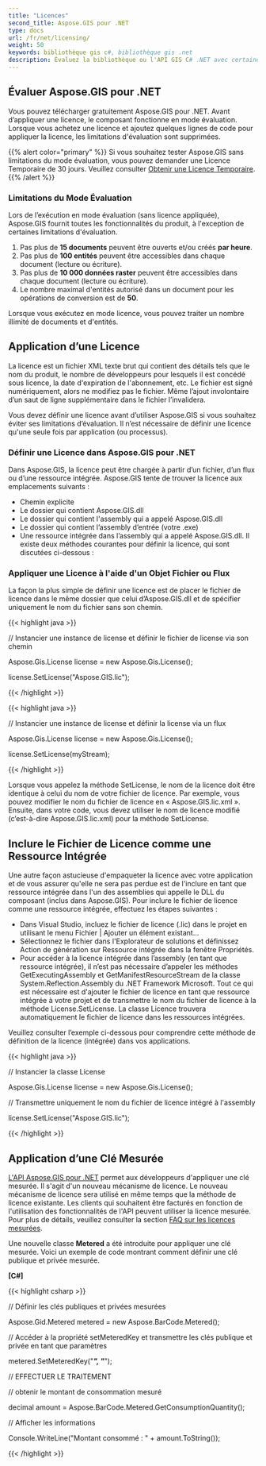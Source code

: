 ```yaml
---
title: "Licences"
second_title: Aspose.GIS pour .NET
type: docs
url: /fr/net/licensing/
weight: 50
keywords: bibliothèque gis c#, bibliothèque gis .net
description: Évaluez la bibliothèque ou l'API GIS C# .NET avec certaines limitations. Appliquez une licence en utilisant un objet Fichier ou Flux ou comme Ressource Intégrée.
---
```


## **Évaluer Aspose.GIS pour .NET**
Vous pouvez télécharger gratuitement Aspose.GIS pour .NET. Avant d’appliquer une licence, le composant fonctionne en mode évaluation. Lorsque vous achetez une licence et ajoutez quelques lignes de code pour appliquer la licence, les limitations d'évaluation sont supprimées.

{{% alert color="primary" %}} Si vous souhaitez tester Aspose.GIS sans limitations du mode évaluation, vous pouvez demander une Licence Temporaire de 30 jours. Veuillez consulter [Obtenir une Licence Temporaire](https://purchase.aspose.com/temporary-license). {{% /alert %}}
### **Limitations du Mode Évaluation**
Lors de l’exécution en mode évaluation (sans licence appliquée), Aspose.GIS fournit toutes les fonctionnalités du produit, à l'exception de certaines limitations d'évaluation.

1. Pas plus de **15 documents** peuvent être ouverts et/ou créés **par heure**.
1. Pas plus de **100 entités** peuvent être accessibles dans chaque document (lecture ou écriture).
1. Pas plus de **10 000 données raster** peuvent être accessibles dans chaque document (lecture ou écriture).
1. Le nombre maximal d'entités autorisé dans un document pour les opérations de conversion est de **50**.

Lorsque vous exécutez en mode licence, vous pouvez traiter un nombre illimité de documents et d'entités.
## **Application d’une Licence**
La licence est un fichier XML texte brut qui contient des détails tels que le nom du produit, le nombre de développeurs pour lesquels il est concédé sous licence, la date d'expiration de l'abonnement, etc. Le fichier est signé numériquement, alors ne modifiez pas le fichier. Même l’ajout involontaire d’un saut de ligne supplémentaire dans le fichier l’invalidera.

Vous devez définir une licence avant d’utiliser Aspose.GIS si vous souhaitez éviter ses limitations d’évaluation. Il n’est nécessaire de définir une licence qu'une seule fois par application (ou processus).
### **Définir une Licence dans Aspose.GIS pour .NET**
Dans Aspose.GIS, la licence peut être chargée à partir d’un fichier, d’un flux ou d’une ressource intégrée. Aspose.GIS tente de trouver la licence aux emplacements suivants :

- Chemin explicite
- Le dossier qui contient Aspose.GIS.dll
- Le dossier qui contient l'assembly qui a appelé Aspose.GIS.dll
- Le dossier qui contient l’assembly d’entrée (votre .exe)
- Une ressource intégrée dans l’assembly qui a appelé Aspose.GIS.dll. Il existe deux méthodes courantes pour définir la licence, qui sont discutées ci-dessous :
### **Appliquer une Licence à l'aide d'un Objet Fichier ou Flux**
La façon la plus simple de définir une licence est de placer le fichier de licence dans le même dossier que celui d’Aspose.GIS.dll et de spécifier uniquement le nom du fichier sans son chemin.

{{< highlight java >}}

 // Instancier une instance de license et définir le fichier de license via son chemin

Aspose.Gis.License license = new Aspose.Gis.License();

license.SetLicense("Aspose.GIS.lic");

{{< /highlight >}}

{{< highlight java >}}

 // Instancier une instance de license et définir la license via un flux

Aspose.Gis.License license = new Aspose.Gis.License();

license.SetLicense(myStream);

{{< /highlight >}}

Lorsque vous appelez la méthode SetLicense, le nom de la licence doit être identique à celui du nom de votre fichier de licence. Par exemple, vous pouvez modifier le nom du fichier de licence en « Aspose.GIS.lic.xml ». Ensuite, dans votre code, vous devez utiliser le nom de licence modifié (c’est-à-dire Aspose.GIS.lic.xml) pour la méthode SetLicense.

## **Inclure le Fichier de Licence comme une Ressource Intégrée**
Une autre façon astucieuse d'empaqueter la licence avec votre application et de vous assurer qu'elle ne sera pas perdue est de l'inclure en tant que ressource intégrée dans l'un des assemblies qui appelle le DLL du composant (inclus dans Aspose.GIS). Pour inclure le fichier de licence comme une ressource intégrée, effectuez les étapes suivantes :

- Dans Visual Studio, incluez le fichier de licence (.lic) dans le projet en utilisant le menu Fichier | Ajouter un élément existant...
- Sélectionnez le fichier dans l'Explorateur de solutions et définissez Action de génération sur Ressource intégrée dans la fenêtre Propriétés.
- Pour accéder à la licence intégrée dans l’assembly (en tant que ressource intégrée), il n’est pas nécessaire d’appeler les méthodes GetExecutingAssembly et GetManifestResourceStream de la classe System.Reflection.Assembly du .NET Framework Microsoft. Tout ce qui est nécessaire est d'ajouter le fichier de licence en tant que ressource intégrée à votre projet et de transmettre le nom du fichier de licence à la méthode License.SetLicense. La classe Licence trouvera automatiquement le fichier de licence dans les ressources intégrées.

Veuillez consulter l’exemple ci-dessous pour comprendre cette méthode de définition de la licence (intégrée) dans vos applications.

{{< highlight java >}}

 // Instancier la classe License

Aspose.Gis.License license = new Aspose.Gis.License();

// Transmettre uniquement le nom du fichier de licence intégré à l'assembly

license.SetLicense("Aspose.GIS.lic");

{{< /highlight >}}

## **Application d’une Clé Mesurée**
[L'API Aspose.GIS pour .NET](/gis/net/) permet aux développeurs d'appliquer une clé mesurée. Il s'agit d'un nouveau mécanisme de licence. Le nouveau mécanisme de licence sera utilisé en même temps que la méthode de licence existante. Les clients qui souhaitent être facturés en fonction de l'utilisation des fonctionnalités de l'API peuvent utiliser la licence mesurée. Pour plus de détails, veuillez consulter la section [FAQ sur les licences mesurées](https://purchase.aspose.com/faqs/licensing/metered).

Une nouvelle classe **Metered** a été introduite pour appliquer une clé mesurée. Voici un exemple de code montrant comment définir une clé publique et privée mesurée.

**[C#]**

{{< highlight csharp >}}

 // Définir les clés publiques et privées mesurées
 
Aspose.Gid.Metered metered = new Aspose.BarCode.Metered();
 
// Accéder à la propriété setMeteredKey et transmettre les clés publique et privée en tant que paramètres
 
metered.SetMeteredKey("*****", "*****");
 
// EFFECTUER LE TRAITEMENT
 
// obtenir le montant de consommation mesuré
 
decimal amount = Aspose.BarCode.Metered.GetConsumptionQuantity();
 
// Afficher les informations
 
Console.WriteLine("Montant consommé : " + amount.ToString());

{{< /highlight >}}
